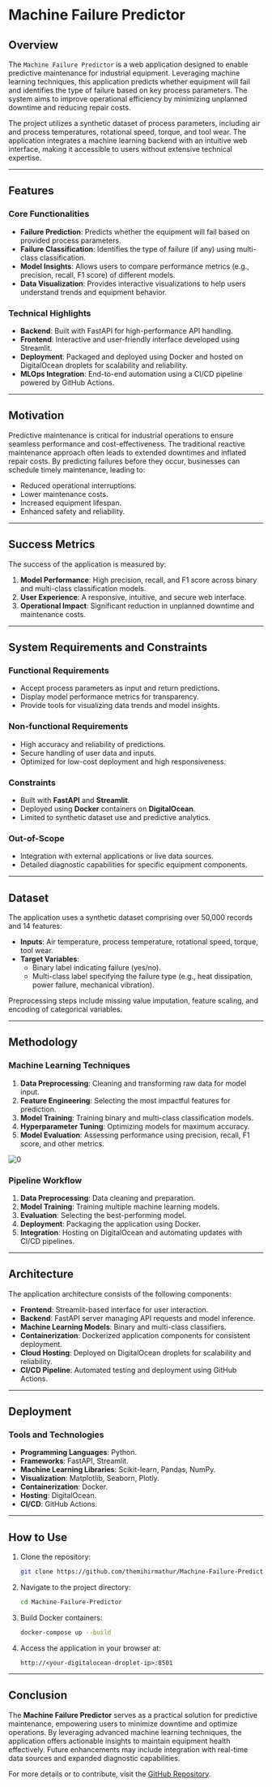# Machine Failure Predictor

## Overview

The `Machine Failure Predictor` is a web application designed to enable predictive maintenance for industrial equipment. Leveraging machine learning techniques, this application predicts whether equipment will fail and identifies the type of failure based on key process parameters. The system aims to improve operational efficiency by minimizing unplanned downtime and reducing repair costs.

The project utilizes a synthetic dataset of process parameters, including air and process temperatures, rotational speed, torque, and tool wear. The application integrates a machine learning backend with an intuitive web interface, making it accessible to users without extensive technical expertise.

---

## Features

### Core Functionalities
- **Failure Prediction**: Predicts whether the equipment will fail based on provided process parameters.
- **Failure Classification**: Identifies the type of failure (if any) using multi-class classification.
- **Model Insights**: Allows users to compare performance metrics (e.g., precision, recall, F1 score) of different models.
- **Data Visualization**: Provides interactive visualizations to help users understand trends and equipment behavior.

### Technical Highlights
- **Backend**: Built with FastAPI for high-performance API handling.
- **Frontend**: Interactive and user-friendly interface developed using Streamlit.
- **Deployment**: Packaged and deployed using Docker and hosted on DigitalOcean droplets for scalability and reliability.
- **MLOps Integration**: End-to-end automation using a CI/CD pipeline powered by GitHub Actions.

---

## Motivation

Predictive maintenance is critical for industrial operations to ensure seamless performance and cost-effectiveness. The traditional reactive maintenance approach often leads to extended downtimes and inflated repair costs. By predicting failures before they occur, businesses can schedule timely maintenance, leading to:
- Reduced operational interruptions.
- Lower maintenance costs.
- Increased equipment lifespan.
- Enhanced safety and reliability.

---

## Success Metrics

The success of the application is measured by:
1. **Model Performance**: High precision, recall, and F1 score across binary and multi-class classification models.
2. **User Experience**: A responsive, intuitive, and secure web interface.
3. **Operational Impact**: Significant reduction in unplanned downtime and maintenance costs.

---

## System Requirements and Constraints

### Functional Requirements
- Accept process parameters as input and return predictions.
- Display model performance metrics for transparency.
- Provide tools for visualizing data trends and model insights.

### Non-functional Requirements
- High accuracy and reliability of predictions.
- Secure handling of user data and inputs.
- Optimized for low-cost deployment and high responsiveness.

### Constraints
- Built with **FastAPI** and **Streamlit**.
- Deployed using **Docker** containers on **DigitalOcean**.
- Limited to synthetic dataset use and predictive analytics.

### Out-of-Scope
- Integration with external applications or live data sources.
- Detailed diagnostic capabilities for specific equipment components.

---

## Dataset

The application uses a synthetic dataset comprising over 50,000 records and 14 features:
- **Inputs**: Air temperature, process temperature, rotational speed, torque, tool wear.
- **Target Variables**: 
  - Binary label indicating failure (yes/no).
  - Multi-class label specifying the failure type (e.g., heat dissipation, power failure, mechanical vibration).

Preprocessing steps include missing value imputation, feature scaling, and encoding of categorical variables.

---

## Methodology

### Machine Learning Techniques
1. **Data Preprocessing**: Cleaning and transforming raw data for model input.
2. **Feature Engineering**: Selecting the most impactful features for prediction.
3. **Model Training**: Training binary and multi-class classification models.
4. **Hyperparameter Tuning**: Optimizing models for maximum accuracy.
5. **Model Evaluation**: Assessing performance using precision, recall, F1 score, and other metrics.

![0](https://github.com/user-attachments/assets/f08ae1be-aca7-4bbd-82e6-fe012c5f17f4)

### Pipeline Workflow
1. **Data Preprocessing**: Data cleaning and preparation.
2. **Model Training**: Training multiple machine learning models.
3. **Evaluation**: Selecting the best-performing model.
4. **Deployment**: Packaging the application using Docker.
5. **Integration**: Hosting on DigitalOcean and automating updates with CI/CD pipelines.

---

## Architecture

The application architecture consists of the following components:
- **Frontend**: Streamlit-based interface for user interaction.
- **Backend**: FastAPI server managing API requests and model inference.
- **Machine Learning Models**: Binary and multi-class classifiers.
- **Containerization**: Dockerized application components for consistent deployment.
- **Cloud Hosting**: Deployed on DigitalOcean droplets for scalability and reliability.
- **CI/CD Pipeline**: Automated testing and deployment using GitHub Actions.

---

## Deployment

### Tools and Technologies
- **Programming Languages**: Python.
- **Frameworks**: FastAPI, Streamlit.
- **Machine Learning Libraries**: Scikit-learn, Pandas, NumPy.
- **Visualization**: Matplotlib, Seaborn, Plotly.
- **Containerization**: Docker.
- **Hosting**: DigitalOcean.
- **CI/CD**: GitHub Actions.

---

## How to Use

1. Clone the repository:
   ```bash
   git clone https://github.com/themihirmathur/Machine-Failure-Predictor.git
   ```
2. Navigate to the project directory:
   ```bash
   cd Machine-Failure-Predictor
   ```
3. Build Docker containers:
   ```bash
   docker-compose up --build
   ```
4. Access the application in your browser at:
   ```
   http://<your-digitalocean-droplet-ip>:8501
   ```

---

## Conclusion

The **Machine Failure Predictor** serves as a practical solution for predictive maintenance, empowering users to minimize downtime and optimize operations. By leveraging advanced machine learning techniques, the application offers actionable insights to maintain equipment health effectively. Future enhancements may include integration with real-time data sources and expanded diagnostic capabilities.

For more details or to contribute, visit the [GitHub Repository](https://github.com/themihirmathur/Machine-Failure-Predictor.git).
